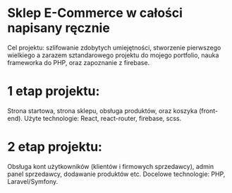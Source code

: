 # Sklep E-Commerce w całości napisany ręcznie
Cel projektu: szlifowanie zdobytych umiejętności, stworzenie pierwszego wielkiego a zarazem sztandarowego projektu do mojego portfolio, nauka frameworka do PHP, oraz zapoznanie z firebase.
# 1 etap projektu:
Strona startowa, strona sklepu, obsługa produktów, oraz koszyka (front-end).
Użyte technologie: React, react-router, firebase, scss.
# 2 etap projektu:
Obsługa kont użytkowników (klientów i firmowych sprzedawcy), admin panel sprzedawcy, dodawanie produktów etc.
Docelowe technologie: PHP, Laravel/Symfony.
